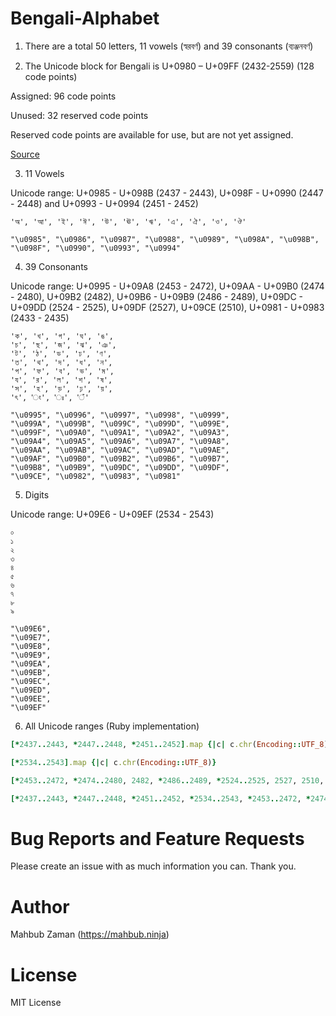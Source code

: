 # Bengali-Alphabet

1. There are a total 50 letters, 11 vowels (স্বরবর্ণ) and 39 consonants (ব্যঞ্জনবর্ণ)

2. The Unicode block for Bengali is U+0980 – U+09FF (2432-2559) (128 code points)

Assigned: 96 code points

Unused: 32 reserved code points

Reserved code points are available for use, but are not yet assigned.

[Source](https://www.unicode.org/charts/PDF/U0980.pdf)

3. 11 Vowels

Unicode range: U+0985 - U+098B (2437 - 2443), U+098F - U+0990 (2447 - 2448) and U+0993 - U+0994 (2451 - 2452)

```
'অ', 'আ', 'ই', 'ঈ', 'উ', 'ঊ', 'ঋ', 'এ', 'ঐ', 'ও', 'ঔ'
```

```
"\u0985", "\u0986", "\u0987", "\u0988", "\u0989", "\u098A", "\u098B", "\u098F", "\u0990", "\u0993", "\u0994"
```


4. 	39 Consonants

Unicode range: U+0995 - U+09A8 (2453 - 2472), U+09AA - U+09B0	(2474 - 2480), U+09B2	(2482), U+09B6 - U+09B9	(2486 - 2489), U+09DC - U+09DD (2524 - 2525), U+09DF (2527), U+09CE (2510), U+0981 - U+0983	(2433 - 2435)



```
'ক', 'খ', 'গ', 'ঘ', 'ঙ',
'চ', 'ছ', 'জ', 'ঝ', 'ঞ',
'ট', 'ঠ', 'ড', 'ঢ', 'ণ',
'ত', 'থ', 'দ', 'ধ', 'ন',
'প', 'ফ', 'ব', 'ভ', 'ম',
'য', 'র', 'ল', 'শ', 'ষ',
'স', 'হ', 'ড়', 'ঢ়', 'য়',
'ৎ', 'ং', 'ঃ', '‍ঁ'
```

```
"\u0995", "\u0996", "\u0997", "\u0998", "\u0999",
"\u099A", "\u099B", "\u099C", "\u099D", "\u099E",
"\u099F", "\u09A0", "\u09A1", "\u09A2", "\u09A3",
"\u09A4", "\u09A5", "\u09A6", "\u09A7", "\u09A8",
"\u09AA", "\u09AB", "\u09AC", "\u09AD", "\u09AE",
"\u09AF", "\u09B0", "\u09B2", "\u09B6", "\u09B7",
"\u09B8", "\u09B9", "\u09DC", "\u09DD", "\u09DF",
"\u09CE", "\u0982", "\u0983", "\u0981"
```

5. Digits

Unicode range: U+09E6 - U+09EF (2534 - 2543)

```
০
১
২
৩
৪
৫
৬
৭
৮
৯
```

```
"\u09E6",
"\u09E7",
"\u09E8",
"\u09E9",
"\u09EA",
"\u09EB",
"\u09EC",
"\u09ED",
"\u09EE",
"\u09EF"
```

6. All Unicode ranges (Ruby implementation)

```ruby
[*2437..2443, *2447..2448, *2451..2452].map {|c| c.chr(Encoding::UTF_8)}

[*2534..2543].map {|c| c.chr(Encoding::UTF_8)}

[*2453..2472, *2474..2480, 2482, *2486..2489, *2524..2525, 2527, 2510, *2433..2435].map {|c| c.chr(Encoding::UTF_8)}
```

```ruby
[*2437..2443, *2447..2448, *2451..2452, *2534..2543, *2453..2472, *2474..2480, 2482, *2486..2489, *2524..2525, 2527, 2510, *2433..2435].map {|c| c.chr(Encoding::UTF_8)}
```

Bug Reports and Feature Requests
============
Please create an issue with as much information you can. Thank you.

Author
============
Mahbub Zaman (https://mahbub.ninja)

License
============
MIT License
